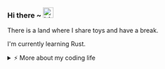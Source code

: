 ### Hi there ~ <img src="https://user-images.githubusercontent.com/1303154/88677602-1635ba80-d120-11ea-84d8-d263ba5fc3c0.gif" width="24px" alt="hi">

There is a land where I share toys and have a break.

I'm currently learning Rust.

<details>
<summary>⚡️ More about my coding life</summary>
<br />

<!--START_SECTION:waka-->
![Code Time](http://img.shields.io/badge/Code%20Time-0%20secs-blue)

![Profile Views](http://img.shields.io/badge/Profile%20Views-3-blue)

**🐱 My GitHub Data** 

> 📦 302.7 kB Used in GitHub's Storage 
 > 
> 🏆 136 Contributions in the Year 2025
 > 
> 🚫 Not Opted to Hire
 > 
> 📜 13 Public Repositories 
 > 
> 🔑 12 Private Repositories 
 > 
**I'm an Early 🐤** 

```text
🌞 Morning                85 commits          ██████░░░░░░░░░░░░░░░░░░░   22.61 % 
🌆 Daytime                154 commits         ██████████░░░░░░░░░░░░░░░   40.96 % 
🌃 Evening                101 commits         ███████░░░░░░░░░░░░░░░░░░   26.86 % 
🌙 Night                  36 commits          ██░░░░░░░░░░░░░░░░░░░░░░░   09.57 % 
```
📅 **I'm Most Productive on Friday** 

```text
Monday                   44 commits          ███░░░░░░░░░░░░░░░░░░░░░░   11.70 % 
Tuesday                  75 commits          █████░░░░░░░░░░░░░░░░░░░░   19.95 % 
Wednesday                44 commits          ███░░░░░░░░░░░░░░░░░░░░░░   11.70 % 
Thursday                 55 commits          ████░░░░░░░░░░░░░░░░░░░░░   14.63 % 
Friday                   90 commits          ██████░░░░░░░░░░░░░░░░░░░   23.94 % 
Saturday                 38 commits          ███░░░░░░░░░░░░░░░░░░░░░░   10.11 % 
Sunday                   30 commits          ██░░░░░░░░░░░░░░░░░░░░░░░   07.98 % 
```


📊 **This Week I Spent My Time On** 

```text
🕑︎ Time Zone: Asia/Shanghai

💬 Programming Languages: 
No Activity Tracked This Week

🔥 Editors: 
No Activity Tracked This Week

🐱‍💻 Projects: 
No Activity Tracked This Week

💻 Operating System: 
No Activity Tracked This Week
```

**I Mostly Code in Python** 

```text
JavaScript               3 repos             ███░░░░░░░░░░░░░░░░░░░░░░   12.50 % 
Rust                     3 repos             ███░░░░░░░░░░░░░░░░░░░░░░   12.50 % 
Shell                    2 repos             ██░░░░░░░░░░░░░░░░░░░░░░░   08.33 % 
Just                     1 repo              █░░░░░░░░░░░░░░░░░░░░░░░░   04.17 % 
C#                       1 repo              █░░░░░░░░░░░░░░░░░░░░░░░░   04.17 % 
```




 Last Updated on 21/06/2025 18:54:29 UTC
<!--END_SECTION:waka-->

![Top Langs](https://github-readme-stats.vercel.app/api/top-langs/?username=gitduk&layout=compact&hide=css,html)

![gitduk's github stats](https://github-readme-stats.vercel.app/api?username=gitduk&count_private=true&show_icons=true&theme=onedark)
</details>
